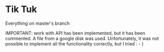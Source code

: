 # Tik Tuk

Everything on master's branch

IMPORTANT: work with API has been implemented, but it has been commented. 
A file from a google disk was used. Unfortunately, it was not possible to implement all the functionality correctly, but I tried : - )
